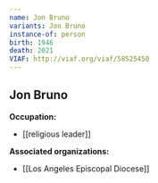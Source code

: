 ```yaml
---
name: Jon Bruno
variants: Jon Bruno
instance-of: person
birth: 1946
death: 2021
VIAF: http://viaf.org/viaf/58525450
---
```

## Jon Bruno

**Occupation:** 
- [[religious leader]]

**Associated organizations:** 
- [[Los Angeles Episcopal Diocese]]